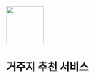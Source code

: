 <div style="display: inline;">
  <img src="https://github.com/user-attachments/assets/f521acdb-4507-4aee-8abd-ac88f80318bb" width="100" height="100">
  <h1>거주지 추천 서비스</h1>
</div>
